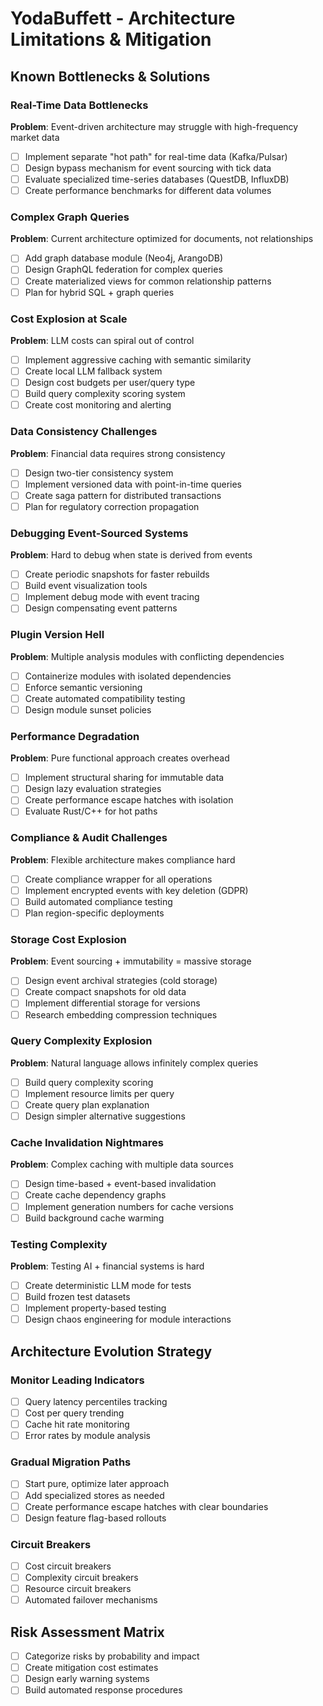 # YodaBuffett - Architecture Limitations & Mitigation

## Known Bottlenecks & Solutions

### Real-Time Data Bottlenecks
**Problem**: Event-driven architecture may struggle with high-frequency market data
- [ ] Implement separate "hot path" for real-time data (Kafka/Pulsar)
- [ ] Design bypass mechanism for event sourcing with tick data
- [ ] Evaluate specialized time-series databases (QuestDB, InfluxDB)
- [ ] Create performance benchmarks for different data volumes

### Complex Graph Queries
**Problem**: Current architecture optimized for documents, not relationships
- [ ] Add graph database module (Neo4j, ArangoDB)
- [ ] Design GraphQL federation for complex queries
- [ ] Create materialized views for common relationship patterns
- [ ] Plan for hybrid SQL + graph queries

### Cost Explosion at Scale
**Problem**: LLM costs can spiral out of control
- [ ] Implement aggressive caching with semantic similarity
- [ ] Create local LLM fallback system
- [ ] Design cost budgets per user/query type
- [ ] Build query complexity scoring system
- [ ] Create cost monitoring and alerting

### Data Consistency Challenges
**Problem**: Financial data requires strong consistency
- [ ] Design two-tier consistency system
- [ ] Implement versioned data with point-in-time queries
- [ ] Create saga pattern for distributed transactions
- [ ] Plan for regulatory correction propagation

### Debugging Event-Sourced Systems
**Problem**: Hard to debug when state is derived from events
- [ ] Create periodic snapshots for faster rebuilds
- [ ] Build event visualization tools
- [ ] Implement debug mode with event tracing
- [ ] Design compensating event patterns

### Plugin Version Hell
**Problem**: Multiple analysis modules with conflicting dependencies
- [ ] Containerize modules with isolated dependencies
- [ ] Enforce semantic versioning
- [ ] Create automated compatibility testing
- [ ] Design module sunset policies

### Performance Degradation
**Problem**: Pure functional approach creates overhead
- [ ] Implement structural sharing for immutable data
- [ ] Design lazy evaluation strategies
- [ ] Create performance escape hatches with isolation
- [ ] Evaluate Rust/C++ for hot paths

### Compliance & Audit Challenges
**Problem**: Flexible architecture makes compliance hard
- [ ] Create compliance wrapper for all operations
- [ ] Implement encrypted events with key deletion (GDPR)
- [ ] Build automated compliance testing
- [ ] Plan region-specific deployments

### Storage Cost Explosion
**Problem**: Event sourcing + immutability = massive storage
- [ ] Design event archival strategies (cold storage)
- [ ] Create compact snapshots for old data
- [ ] Implement differential storage for versions
- [ ] Research embedding compression techniques

### Query Complexity Explosion
**Problem**: Natural language allows infinitely complex queries
- [ ] Build query complexity scoring
- [ ] Implement resource limits per query
- [ ] Create query plan explanation
- [ ] Design simpler alternative suggestions

### Cache Invalidation Nightmares
**Problem**: Complex caching with multiple data sources
- [ ] Design time-based + event-based invalidation
- [ ] Create cache dependency graphs
- [ ] Implement generation numbers for cache versions
- [ ] Build background cache warming

### Testing Complexity
**Problem**: Testing AI + financial systems is hard
- [ ] Create deterministic LLM mode for tests
- [ ] Build frozen test datasets
- [ ] Implement property-based testing
- [ ] Design chaos engineering for module interactions

## Architecture Evolution Strategy

### Monitor Leading Indicators
- [ ] Query latency percentiles tracking
- [ ] Cost per query trending
- [ ] Cache hit rate monitoring
- [ ] Error rates by module analysis

### Gradual Migration Paths
- [ ] Start pure, optimize later approach
- [ ] Add specialized stores as needed
- [ ] Create performance escape hatches with clear boundaries
- [ ] Design feature flag-based rollouts

### Circuit Breakers
- [ ] Cost circuit breakers
- [ ] Complexity circuit breakers
- [ ] Resource circuit breakers
- [ ] Automated failover mechanisms

## Risk Assessment Matrix
- [ ] Categorize risks by probability and impact
- [ ] Create mitigation cost estimates
- [ ] Design early warning systems
- [ ] Build automated response procedures